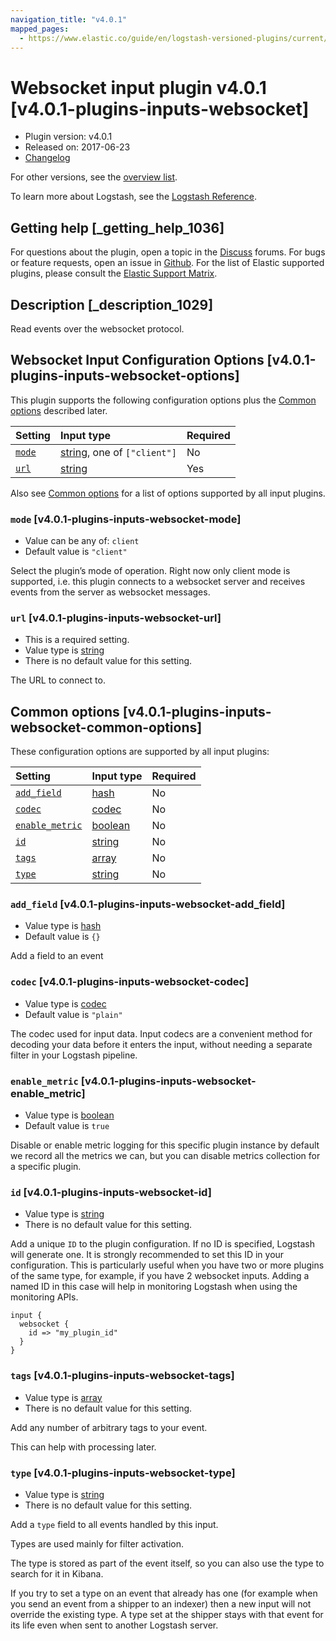 ```yaml
---
navigation_title: "v4.0.1"
mapped_pages:
  - https://www.elastic.co/guide/en/logstash-versioned-plugins/current/v4.0.1-plugins-inputs-websocket.html
---
```


# Websocket input plugin v4.0.1 [v4.0.1-plugins-inputs-websocket]

* Plugin version: v4.0.1
* Released on: 2017-06-23
* [Changelog](https://github.com/logstash-plugins/logstash-input-websocket/blob/v4.0.1/CHANGELOG.md)

For other versions, see the [overview list](input-websocket-index.md).

To learn more about Logstash, see the [Logstash Reference](https://www.elastic.co/guide/en/logstash/current/index.html).

## Getting help [_getting_help_1036]

For questions about the plugin, open a topic in the [Discuss](http://discuss.elastic.co) forums. For bugs or feature requests, open an issue in [Github](https://github.com/logstash-plugins/logstash-input-websocket). For the list of Elastic supported plugins, please consult the [Elastic Support Matrix](https://www.elastic.co/support/matrix#matrix_logstash_plugins).

## Description [_description_1029]

Read events over the websocket protocol.

## Websocket Input Configuration Options [v4.0.1-plugins-inputs-websocket-options]

This plugin supports the following configuration options plus the [Common options](v4-0-1-plugins-inputs-websocket.md#v4.0.1-plugins-inputs-websocket-common-options) described later.

| Setting | Input type | Required |
| :- | :- | :- |
| [`mode`](v4-0-1-plugins-inputs-websocket.md#v4.0.1-plugins-inputs-websocket-mode) | [string](/lsr/value-types.md#string), one of `["client"]` | No |
| [`url`](v4-0-1-plugins-inputs-websocket.md#v4.0.1-plugins-inputs-websocket-url) | [string](/lsr/value-types.md#string) | Yes |

Also see [Common options](v4-0-1-plugins-inputs-websocket.md#v4.0.1-plugins-inputs-websocket-common-options) for a list of options supported by all input plugins.

### `mode` [v4.0.1-plugins-inputs-websocket-mode]

* Value can be any of: `client`
* Default value is `"client"`

Select the plugin’s mode of operation. Right now only client mode is supported, i.e. this plugin connects to a websocket server and receives events from the server as websocket messages.

### `url` [v4.0.1-plugins-inputs-websocket-url]

* This is a required setting.
* Value type is [string](/lsr/value-types.md#string)
* There is no default value for this setting.

The URL to connect to.

## Common options [v4.0.1-plugins-inputs-websocket-common-options]

These configuration options are supported by all input plugins:

| Setting | Input type | Required |
| :- | :- | :- |
| [`add_field`](v4-0-1-plugins-inputs-websocket.md#v4.0.1-plugins-inputs-websocket-add_field) | [hash](/lsr/value-types.md#hash) | No |
| [`codec`](v4-0-1-plugins-inputs-websocket.md#v4.0.1-plugins-inputs-websocket-codec) | [codec](/lsr/value-types.md#codec) | No |
| [`enable_metric`](v4-0-1-plugins-inputs-websocket.md#v4.0.1-plugins-inputs-websocket-enable_metric) | [boolean](/lsr/value-types.md#boolean) | No |
| [`id`](v4-0-1-plugins-inputs-websocket.md#v4.0.1-plugins-inputs-websocket-id) | [string](/lsr/value-types.md#string) | No |
| [`tags`](v4-0-1-plugins-inputs-websocket.md#v4.0.1-plugins-inputs-websocket-tags) | [array](/lsr/value-types.md#array) | No |
| [`type`](v4-0-1-plugins-inputs-websocket.md#v4.0.1-plugins-inputs-websocket-type) | [string](/lsr/value-types.md#string) | No |

### `add_field` [v4.0.1-plugins-inputs-websocket-add_field]

* Value type is [hash](/lsr/value-types.md#hash)
* Default value is `{}`

Add a field to an event

### `codec` [v4.0.1-plugins-inputs-websocket-codec]

* Value type is [codec](/lsr/value-types.md#codec)
* Default value is `"plain"`

The codec used for input data. Input codecs are a convenient method for decoding your data before it enters the input, without needing a separate filter in your Logstash pipeline.

### `enable_metric` [v4.0.1-plugins-inputs-websocket-enable_metric]

* Value type is [boolean](/lsr/value-types.md#boolean)
* Default value is `true`

Disable or enable metric logging for this specific plugin instance by default we record all the metrics we can, but you can disable metrics collection for a specific plugin.

### `id` [v4.0.1-plugins-inputs-websocket-id]

* Value type is [string](/lsr/value-types.md#string)
* There is no default value for this setting.

Add a unique `ID` to the plugin configuration. If no ID is specified, Logstash will generate one. It is strongly recommended to set this ID in your configuration. This is particularly useful when you have two or more plugins of the same type, for example, if you have 2 websocket inputs. Adding a named ID in this case will help in monitoring Logstash when using the monitoring APIs.

```
input {
  websocket {
    id => "my_plugin_id"
  }
}
```

### `tags` [v4.0.1-plugins-inputs-websocket-tags]

* Value type is [array](/lsr/value-types.md#array)
* There is no default value for this setting.

Add any number of arbitrary tags to your event.

This can help with processing later.

### `type` [v4.0.1-plugins-inputs-websocket-type]

* Value type is [string](/lsr/value-types.md#string)
* There is no default value for this setting.

Add a `type` field to all events handled by this input.

Types are used mainly for filter activation.

The type is stored as part of the event itself, so you can also use the type to search for it in Kibana.

If you try to set a type on an event that already has one (for example when you send an event from a shipper to an indexer) then a new input will not override the existing type. A type set at the shipper stays with that event for its life even when sent to another Logstash server.
